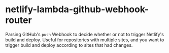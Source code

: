 # netlify-lambda-github-webhook-router
 
 Parsing GitHub's `push` Webhook to decide whether or not to trigger Netlify's build and deploy.
 Useful for repositories with multiple sites, and you want to trigger build and deploy according to 
 sites that had changes.
